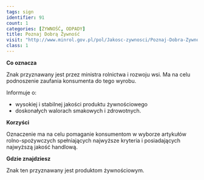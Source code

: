 ```yaml
---
tags: sign
identifier: 91
count: 1
categories: [ŻYWNOŚĆ, ODPADY]
title: Poznaj Dobrą Żywność
visit: "http://www.minrol.gov.pl/pol/Jakosc-zywnosci/Poznaj-Dobra-Zywnosc/"
class: 1
---
```

**Co oznacza**

Znak przyznawany jest przez ministra rolnictwa i rozwoju wsi. Ma na celu podnoszenie zaufania konsumenta do tego wyrobu.

Informuje o:

- wysokiej i stabilnej jakości produktu żywnościowego
- doskonałych walorach smakowych i zdrowotnych.
 	
**Korzyści**

Oznaczenie ma na celu pomaganie konsumentom w wyborze artykułów rolno-spożywczych spełniających najwyższe kryteria i posiadających najwyższą jakość handlową.

**Gdzie znajdziesz**

Znak ten przyznawany jest produktom żywnościowym.
